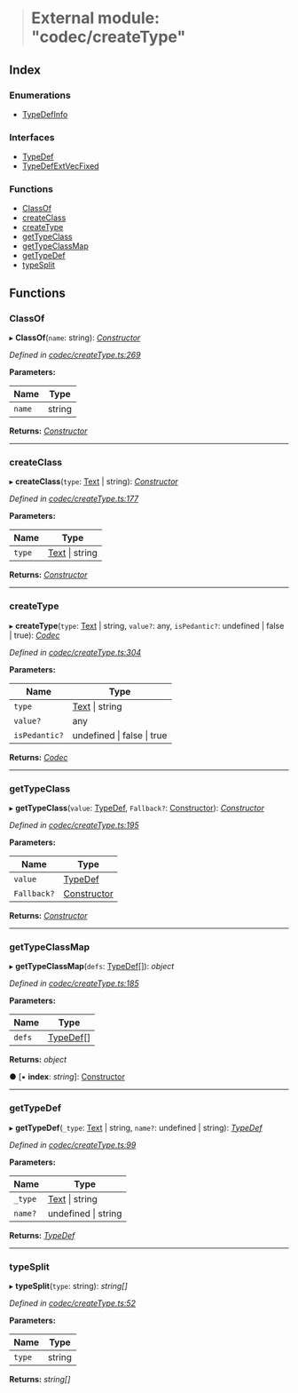 > # External module: "codec/createType"

## Index

### Enumerations

* [TypeDefInfo](../enums/_codec_createtype_.typedefinfo.md)

### Interfaces

* [TypeDef](../interfaces/_codec_createtype_.typedef.md)
* [TypeDefExtVecFixed](../interfaces/_codec_createtype_.typedefextvecfixed.md)

### Functions

* [ClassOf](_codec_createtype_.md#classof)
* [createClass](_codec_createtype_.md#createclass)
* [createType](_codec_createtype_.md#createtype)
* [getTypeClass](_codec_createtype_.md#gettypeclass)
* [getTypeClassMap](_codec_createtype_.md#gettypeclassmap)
* [getTypeDef](_codec_createtype_.md#gettypedef)
* [typeSplit](_codec_createtype_.md#typesplit)

## Functions

###  ClassOf

▸ **ClassOf**(`name`: string): *[Constructor](../interfaces/_types_.constructor.md)*

*Defined in [codec/createType.ts:269](https://github.com/polkadot-js/api/blob/37af934/packages/types/src/codec/createType.ts#L269)*

**Parameters:**

Name | Type |
------ | ------ |
`name` | string |

**Returns:** *[Constructor](../interfaces/_types_.constructor.md)*

___

###  createClass

▸ **createClass**(`type`: [Text](../classes/_primitive_text_.text.md) | string): *[Constructor](../interfaces/_types_.constructor.md)*

*Defined in [codec/createType.ts:177](https://github.com/polkadot-js/api/blob/37af934/packages/types/src/codec/createType.ts#L177)*

**Parameters:**

Name | Type |
------ | ------ |
`type` | [Text](../classes/_primitive_text_.text.md) \| string |

**Returns:** *[Constructor](../interfaces/_types_.constructor.md)*

___

###  createType

▸ **createType**(`type`: [Text](../classes/_primitive_text_.text.md) | string, `value?`: any, `isPedantic?`: undefined | false | true): *[Codec](../interfaces/_types_.codec.md)*

*Defined in [codec/createType.ts:304](https://github.com/polkadot-js/api/blob/37af934/packages/types/src/codec/createType.ts#L304)*

**Parameters:**

Name | Type |
------ | ------ |
`type` | [Text](../classes/_primitive_text_.text.md) \| string |
`value?` | any |
`isPedantic?` | undefined \| false \| true |

**Returns:** *[Codec](../interfaces/_types_.codec.md)*

___

###  getTypeClass

▸ **getTypeClass**(`value`: [TypeDef](../interfaces/_codec_createtype_.typedef.md), `Fallback?`: [Constructor](../interfaces/_types_.constructor.md)): *[Constructor](../interfaces/_types_.constructor.md)*

*Defined in [codec/createType.ts:195](https://github.com/polkadot-js/api/blob/37af934/packages/types/src/codec/createType.ts#L195)*

**Parameters:**

Name | Type |
------ | ------ |
`value` | [TypeDef](../interfaces/_codec_createtype_.typedef.md) |
`Fallback?` | [Constructor](../interfaces/_types_.constructor.md) |

**Returns:** *[Constructor](../interfaces/_types_.constructor.md)*

___

###  getTypeClassMap

▸ **getTypeClassMap**(`defs`: [TypeDef](../interfaces/_codec_createtype_.typedef.md)[]): *object*

*Defined in [codec/createType.ts:185](https://github.com/polkadot-js/api/blob/37af934/packages/types/src/codec/createType.ts#L185)*

**Parameters:**

Name | Type |
------ | ------ |
`defs` | [TypeDef](../interfaces/_codec_createtype_.typedef.md)[] |

**Returns:** *object*

● \[▪ **index**: *string*\]: [Constructor](../interfaces/_types_.constructor.md)

___

###  getTypeDef

▸ **getTypeDef**(`_type`: [Text](../classes/_primitive_text_.text.md) | string, `name?`: undefined | string): *[TypeDef](../interfaces/_codec_createtype_.typedef.md)*

*Defined in [codec/createType.ts:99](https://github.com/polkadot-js/api/blob/37af934/packages/types/src/codec/createType.ts#L99)*

**Parameters:**

Name | Type |
------ | ------ |
`_type` | [Text](../classes/_primitive_text_.text.md) \| string |
`name?` | undefined \| string |

**Returns:** *[TypeDef](../interfaces/_codec_createtype_.typedef.md)*

___

###  typeSplit

▸ **typeSplit**(`type`: string): *string[]*

*Defined in [codec/createType.ts:52](https://github.com/polkadot-js/api/blob/37af934/packages/types/src/codec/createType.ts#L52)*

**Parameters:**

Name | Type |
------ | ------ |
`type` | string |

**Returns:** *string[]*